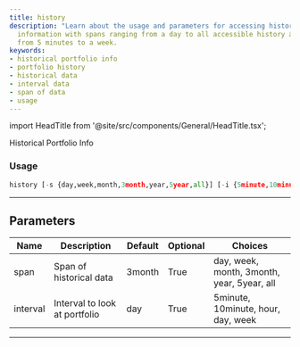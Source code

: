 ```yaml
---
title: history
description: "Learn about the usage and parameters for accessing historical portfolio"
  information with spans ranging from a day to all accessible history and intervals
  from 5 minutes to a week.
keywords:
- historical portfolio info
- portfolio history
- historical data
- interval data
- span of data
- usage
---
```


import HeadTitle from '@site/src/components/General/HeadTitle.tsx';

<HeadTitle title="portfolio/robinhood/history /brokers - Reference | OpenBB Terminal Docs" />

Historical Portfolio Info

### Usage

```python
history [-s {day,week,month,3month,year,5year,all}] [-i {5minute,10minute,hour,day,week}]
```

---

## Parameters

| Name | Description | Default | Optional | Choices |
| ---- | ----------- | ------- | -------- | ------- |
| span | Span of historical data | 3month | True | day, week, month, 3month, year, 5year, all |
| interval | Interval to look at portfolio | day | True | 5minute, 10minute, hour, day, week |

---
